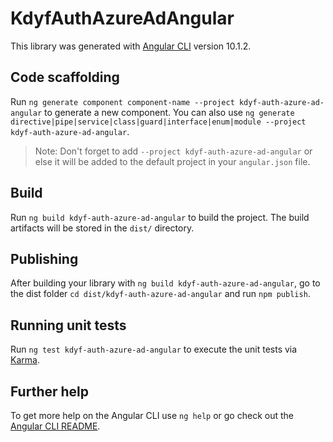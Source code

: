# KdyfAuthAzureAdAngular

This library was generated with [Angular CLI](https://github.com/angular/angular-cli) version 10.1.2.

## Code scaffolding

Run `ng generate component component-name --project kdyf-auth-azure-ad-angular` to generate a new component. You can also use `ng generate directive|pipe|service|class|guard|interface|enum|module --project kdyf-auth-azure-ad-angular`.
> Note: Don't forget to add `--project kdyf-auth-azure-ad-angular` or else it will be added to the default project in your `angular.json` file. 

## Build

Run `ng build kdyf-auth-azure-ad-angular` to build the project. The build artifacts will be stored in the `dist/` directory.

## Publishing

After building your library with `ng build kdyf-auth-azure-ad-angular`, go to the dist folder `cd dist/kdyf-auth-azure-ad-angular` and run `npm publish`.

## Running unit tests

Run `ng test kdyf-auth-azure-ad-angular` to execute the unit tests via [Karma](https://karma-runner.github.io).

## Further help

To get more help on the Angular CLI use `ng help` or go check out the [Angular CLI README](https://github.com/angular/angular-cli/blob/master/README.md).
